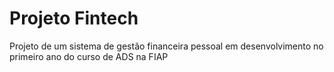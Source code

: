 # Projeto Fintech #
Projeto de um sistema de gestão financeira pessoal em desenvolvimento no primeiro ano do curso de ADS na FIAP
